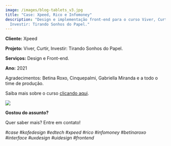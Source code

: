 ```yaml
---
image: /images/blog-tablets_v3.jpg
title: "Case: Xpeed, Rico e Infomoney"
description: "Design e implementação front-end para o curso Viver, Curtir,
  Investir: Tirando Sonhos do Papel."
---
```

**Cliente:** Xpeed

**Projeto:** Viver, Curtir, Investir: Tirando Sonhos do Papel.

**Serviços:** Design e Front-end.

**Ano:** 2021

Agradecimentos: Betina Roxo, Cinquepalmi, Gabriella Miranda e a todo o time de produção. 

Saiba mais sobre o curso [clicando aqui](https://xpeedschool.com.br/curso/viver-curtir-investir-tirando-sonhos-do-papel/).



![](/images/curso-xpeed-mockup05.jpg)

**Gostou do assunto?**

Quer saber mais? Entre em contato!

*\#case #kofedesign #edtech #xpeed #rico #infomoney #betinaroxo #interface #uxdesign #uidesign #frontend*